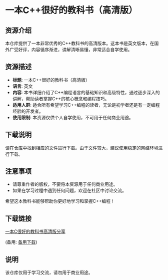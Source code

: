 # 一本C++很好的教科书（高清版）

## 资源介绍

本仓库提供了一本非常优秀的C++教科书的高清版本。这本书是英文版本，在国外广受好评，内容循序渐进，讲解清晰易懂，非常适合自学使用。

## 资源描述

- **标题**: 一本C++很好的教科书（高清版）
- **语言**: 英文
- **内容**: 本书详细介绍了C++编程语言的基础知识和高级特性，通过逐步深入的讲解，帮助读者掌握C++的核心概念和编程技巧。
- **适用人群**: 适合所有希望学习C++编程的读者，无论是初学者还是有一定编程经验的开发者。
- **使用限制**: 本资源仅供个人自学使用，不可用于任何商业用途。

## 下载说明

请在仓库中找到相应的文件进行下载。由于文件较大，建议使用稳定的网络环境进行下载。

## 注意事项

- 请尊重作者的版权，不要将本资源用于任何商业用途。
- 如果在学习过程中遇到任何问题，欢迎在社区中讨论交流。

希望这本教科书能够帮助你更好地学习和掌握C++编程！

## 下载链接
[一本C很好的教科书高清版分享](https://pan.quark.cn/s/daa0e6a7129f) 

(备用: [备用下载](https://pan.baidu.com/s/1ElVM3u8c67Le0cKE3THLQw?pwd=1234))

## 说明

该仓库仅用于学习交流，请勿用于商业用途。
